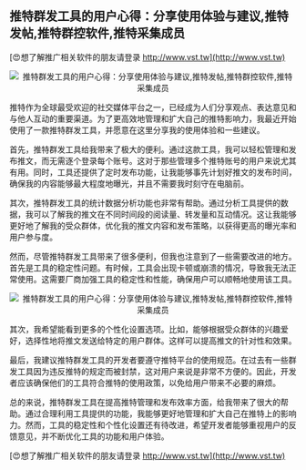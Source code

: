 ## **推特群发工具的用户心得：分享使用体验与建议,推特发帖,推特群控软件,推特采集成员**

[😍想了解推广相关软件的朋友请登录 http://www.vst.tw](http://www.vst.tw)

 <center><img src="https://vst.tw/MP4/tuiguang/png/4.png" alt="推特群发工具的用户心得：分享使用体验与建议,推特发帖,推特群控软件,推特采集成员"></center>

推特作为全球最受欢迎的社交媒体平台之一，已经成为人们分享观点、表达意见和与他人互动的重要渠道。为了更高效地管理和扩大自己的推特影响力，我最近开始使用了一款推特群发工具，并愿意在这里分享我的使用体验和一些建议。

首先，推特群发工具给我带来了极大的便利。通过这款工具，我可以轻松管理和发布推文，而无需逐个登录每个账号。这对于那些管理多个推特账号的用户来说尤其有用。同时，工具还提供了定时发布功能，让我能够事先计划好推文的发布时间，确保我的内容能够最大程度地曝光，并且不需要我时刻守在电脑前。

其次，推特群发工具的统计数据分析功能也非常有帮助。通过分析工具提供的数据，我可以了解我的推文在不同时间段的阅读量、转发量和互动情况。这让我能够更好地了解我的受众群体，优化我的推文内容和发布策略，以获得更高的曝光率和用户参与度。

然而，尽管推特群发工具带来了很多便利，但我也注意到了一些需要改进的地方。首先是工具的稳定性问题。有时候，工具会出现卡顿或崩溃的情况，导致我无法正常使用。这需要厂商加强工具的稳定性和性能，确保用户可以顺畅地使用该工具。

 <center><img src="https://vst.tw/MP4/tuiguang/png/0.png" alt="推特群发工具的用户心得：分享使用体验与建议,推特发帖,推特群控软件,推特采集成员"></center>

其次，我希望能看到更多的个性化设置选项。比如，能够根据受众群体的兴趣爱好，选择性地将推文发送给特定的用户群体。这样可以提高推文的针对性和效果。

最后，我建议推特群发工具的开发者要遵守推特平台的使用规范。在过去有一些群发工具因为违反推特的规定而被封禁，这对用户来说是非常不方便的。因此，开发者应该确保他们的工具符合推特的使用政策，以免给用户带来不必要的麻烦。

总的来说，推特群发工具在提高推特管理和发布效率方面，给我带来了很大的帮助。通过合理利用工具提供的功能，我能够更好地管理和扩大自己在推特上的影响力。然而，工具的稳定性和个性化设置还有待改进，希望开发者能够重视用户的反馈意见，并不断优化工具的功能和用户体验。

[😍想了解推广相关软件的朋友请登录 http://www.vst.tw](http://www.vst.tw)



